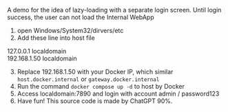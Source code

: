 A demo for the idea of lazy-loading with a separate login screen. Until login success, the user can not load the Internal WebApp

1. open Windows/System32/dirvers/etc
2. Add these line into host file

127.0.0.1       localdomain  
192.168.1.50       localdomain

3. Replace 192.168.1.50 with your Docker IP, which similar `host.docker.internal` or `gateway.docker.internal`
4. Run the command `docker compose up -d` to host by Docker
5. Access localdomain:7890 and login with account admin / password123
6. Have fun! This source code is made by ChatGPT 90%.
